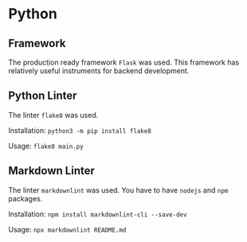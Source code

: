# Python

## Framework

The production ready framework `Flask` was used.
This framework has relatively useful instruments for backend development.

## Python Linter

The linter `flake8` was used.

Installation: `python3 -m pip install flake8`

Usage: `flake8 main.py`

## Markdown Linter

The linter `markdownlint` was used. You have to have `nodejs` and `npm` packages.

Installation: `npm install markdownlint-cli --save-dev`

Usage: `npx markdownlint README.md`
